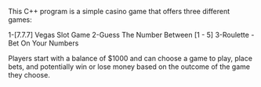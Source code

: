 This C++ program is a simple casino game that offers three different games:

1-[7.7.7] Vegas Slot Game
2-Guess The Number Between [1 - 5]
3-Roulette - Bet On Your Numbers

Players start with a balance of $1000 and can choose a game to play, place bets, and potentially win or lose money based on the outcome of the game they choose.
